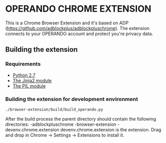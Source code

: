 OPERANDO CHROME EXTENSION
=========================
This is a Chrome Browser Extension and it's based on ADP (https://github.com/adblockplus/adblockpluschrome).
The extension connects to your OPERANDO account and protect you're privacy data.

Building the extension
----------------------

### Requirements
- [Python 2.7](https://www.python.org)
- [The Jinja2 module](http://jinja.pocoo.org/docs)
- [The PIL module](http://www.pythonware.com/products/pil/)

### Building the extension for development environment
    ./browser-extension/build/build_operando.py
After the build process the parent directory should contain the following directories:
    -adblockpluschrome
    -browser-extension
    -devenv.chrome.extension
devenv.chrome.extension is the extension. Drag and drop in Chrome -> Settings -> Extensions to install it.



